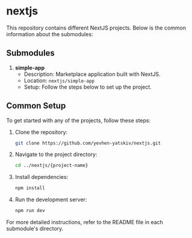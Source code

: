 # nextjs

This repository contains different NextJS projects. Below is the common information about the submodules:

## Submodules

1. **simple-app**
   - Description: Marketplace application built with NextJS.
   - Location: `nextjs/simple-app`
   - Setup: Follow the steps below to set up the project.

## Common Setup

To get started with any of the projects, follow these steps:

1. Clone the repository:
   ```bash
   git clone https://github.com/yevhen-yatskiv/nextjs.git
   ```

2. Navigate to the project directory:
   ```bash
   cd ../nextjs/{project-name}
   ```

3. Install dependencies:
   ```bash
   npm install
   ```

4. Run the development server:
   ```bash
   npm run dev
   ```

For more detailed instructions, refer to the README file in each submodule's directory.